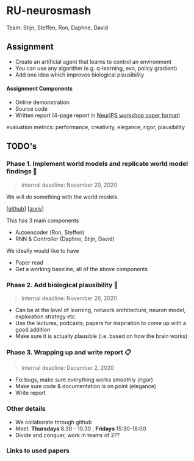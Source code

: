# RU-neurosmash

Team: Stijn, Steffen, Ron, Daphne, David

## Assignment 

- Create an artificial agent that learns to control an environment
- You can use any algorithm (e.g. q-learning, evo, policy gradient)
- Add one idea which improves biological plausibility 

#### Assignment Components
- Online demonstration
- Source code
- Written report (4-page report in [NeurIPS workshop paper format](https://www.overleaf.com/latex/templates/neurips-2020/mnshsmqkjsqz))

evaluation metrics: performance, creativity, elegance, rigor, plausibility

## TODO's

### Phase 1. Implement world models and replicate world model findings 🧩

> Internal deadline: November 20, 2020

We will do something with the world models.

[[github](https://worldmodels.github.io/)] [[arxiv](https://arxiv.org/pdf/1803.10122.pdf)]

This has 3 main components

- Autoencoder (Ron, Steffen)
- RNN & Controller (Daphne, Stijn, David)

We ideally would like to have 
- Paper read 
- Get a working baseline, all of the above components


### Phase 2. Add biological plausibility 🧠

> Internal deadline: November 26, 2020

- Can be at the level of learning, network architecture, neuron model, exploration strategy etc.
- Use the lectures, podcasts, papers for inspiration to come up with a good addition 
- Make sure it is actually plausible (i.e. based on how the brain works)

### Phase 3. Wrapping up and write report 📋

> Internal deadline: December 2, 2020

- Fix bugs, make sure everything works smoothly (rigor)
- Make sure code & documentation is on point (elegance)
- Write report 

### Other details

- We collaborate through github
- Meet: **Thursdays** 8.30 - 10.30 , **Fridays** 15:30-18:00
- Divide and conquer, work in teams of 2??

### Links to used papers

[]()
